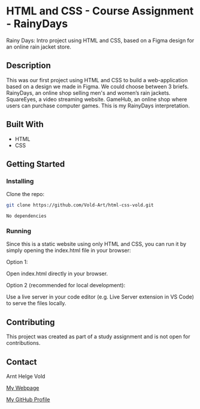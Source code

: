 # HTML and CSS - Course Assignment - RainyDays

Rainy Days: Intro project using HTML and CSS, based on a Figma design for an online rain jacket store.

## Description

This was our first project using HTML and CSS to build a web-application based on a design we made in Figma. We could choose between 3 briefs. RainyDays, an online shop selling men's and women’s rain jackets. SquareEyes, a video streaming website. GameHub, an online shop where users can purchase computer games. This is my RainyDays interpretation.

## Built With

- HTML
- CSS

## Getting Started

### Installing

Clone the repo:

```bash
git clone https://github.com/Vold-Art/html-css-vold.git
```

```
No dependencies
```

### Running

Since this is a static website using only HTML and CSS, you can run it by simply opening the index.html file in your browser:

Option 1:

Open index.html directly in your browser.

Option 2 (recommended for local development):

Use a live server in your code editor (e.g. Live Server extension in VS Code) to serve the files locally.

## Contributing

This project was created as part of a study assignment and is not open for contributions.

## Contact

Arnt Helge Vold

[My Webpage](www.vold-art.com)

[My GitHub Profile](https://github.com/Vold-Art)
